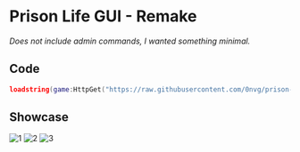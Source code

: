 # Prison Life GUI - Remake
*Does not include admin commands, I wanted something minimal.*
## Code
```lua
loadstring(game:HttpGet("https://raw.githubusercontent.com/0nvg/prison-life-gui/main/gui.lua"))()
```
## Showcase
![1](https://media.discordapp.net/attachments/914937393205874808/1036284613099782274/unknown.png)
![2](https://media.discordapp.net/attachments/914937393205874808/1036284613443719288/unknown.png)
![3](https://media.discordapp.net/attachments/914937393205874808/1036285042764296243/unknown.png)
